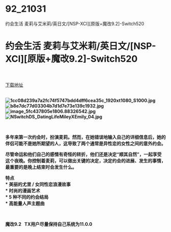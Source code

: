 # 92_21031
约会生活 麦莉与艾米莉/英日文/[NSP-XCI][原版+魔改9.2]-Switch520
# 约会生活 麦莉与艾米莉/英日文/[NSP-XCI][原版+魔改9.2]-Switch520
 <br/></br>
[下载地址](https://www.switch520.cc/article/21031 "下载地址")
<br/></br>

<p><strong><img title="1cc08d239a7a2fc74f5747bdd4dff6cea35c_1920xt1080_S1000.jpg" src="https://www.switch520.cc/muke_img/2021_08_06_747260bcef185.jpg" alt="1cc08d239a7a2fc74f5747bdd4dff6cea35c_1920xt1080_S1000.jpg"></strong><br>
<strong><img title="b8e7dc77d03304b7d1d7e73e139c1932.jpg" src="https://www.switch520.cc/muke_img/2021_08_06_7d4a8c537caf2.jpg" alt="b8e7dc77d03304b7d1d7e73e139c1932.jpg"></strong><br>
<strong><img title="image_5fc437805e1806.88326542.jpg" src="https://www.switch520.cc/muke_img/2021_08_06_63490abe39df3.jpg" alt="image_5fc437805e1806.88326542.jpg"></strong><br>
<strong><img title="NSwitchDS_DatingLifeMileyXEmily_04.jpg" src="https://www.switch520.cc/muke_img/2021_08_06_d8ecd2c902b0d.jpg" alt="NSwitchDS_DatingLifeMileyXEmily_04.jpg">&nbsp;</strong></p>
<p>&nbsp;</p>
<p><strong>多年来第一次约会时，扮演麦莉。然而，在她错误地输入自己的详细信息后，她的伴侣可能不是她所期望的人，这导致了两个通常是异性恋的女性之间的意外约会。</strong></p>
<p><strong>尽管命运和他们自己的感情有奇怪的转折，他们还是决定“顺其自然”，一起享受这个夜晚。你控制着麦莉，可以做出关键的决定，决定约会的进展、发生的事情，最重要的是晚上结束时会发生什么。</strong></p>
<p><strong>特点</strong><br>
<strong>* 美丽的尤里 / 女同性恋浪漫故事</strong><br>
<strong>* 时尚的漫画艺术</strong><br>
<strong>* 5 种不同的约会结局</strong><br>
<strong>* 高能量人声主题曲</strong></p>
<p>&nbsp;</p>
<p><strong>魔改9.2 &nbsp;&nbsp;TX用户尽量保持自己系统为11.0.0</strong></p>
